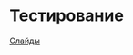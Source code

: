# Тестирование

[Слайды](https://dbeliakov.github.io/mipt-industrial-programming/lectures/07/lecture.slide.html)

